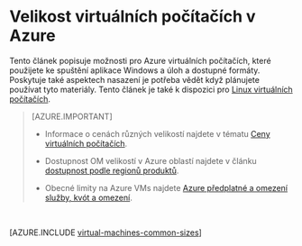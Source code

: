 <properties
 pageTitle="Windows OM velikosti | Microsoft Azure"
 description="Zobrazuje seznam různých velikostech umožňující virtuálních počítačích Windows v Azure."
 services="virtual-machines-windows"
 documentationCenter=""
 authors="cynthn"
 manager="timlt"
 editor=""
 tags="azure-resource-manager,azure-service-management"/>

<tags
ms.service="virtual-machines-windows"
 ms.devlang="na"
 ms.topic="article"
 ms.tgt_pltfrm="vm-windows"
 ms.workload="infrastructure-services"
 ms.date="09/21/2016"
 ms.author="cynthn"/>

# <a name="sizes-for-virtual-machines-in-azure"></a>Velikost virtuálních počítačích v Azure

Tento článek popisuje možnosti pro Azure virtuálních počítačích, které použijete ke spuštění aplikace Windows a úloh a dostupné formáty. Poskytuje také aspektech nasazení je potřeba vědět když plánujete používat tyto materiály.  Tento článek je také k dispozici pro [Linux virtuálních počítačích](virtual-machines-linux-sizes.md).

>[AZURE.IMPORTANT] 
>
>- Informace o cenách různých velikostí najdete v tématu [Ceny virtuálních počítačích](https://azure.microsoft.com/pricing/details/virtual-machines/#Windows). 
>
>- Dostupnost OM velikostí v Azure oblastí najdete v článku [dostupnost podle regionů produktů](https://azure.microsoft.com/regions/services/).
>
>- Obecné limity na Azure VMs najdete [Azure předplatné a omezení služby, kvót a omezení](../azure-subscription-service-limits.md).
<br>    

[AZURE.INCLUDE [virtual-machines-common-sizes](../../includes/virtual-machines-common-sizes.md)]

